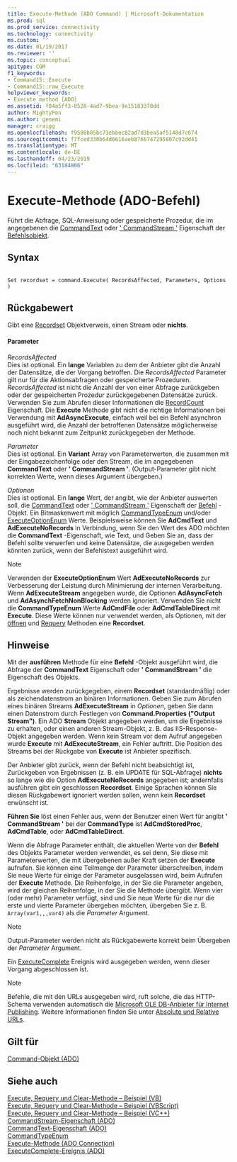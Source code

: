 ```yaml
---
title: Execute-Methode (ADO Command) | Microsoft-Dokumentation
ms.prod: sql
ms.prod_service: connectivity
ms.technology: connectivity
ms.custom: ''
ms.date: 01/19/2017
ms.reviewer: ''
ms.topic: conceptual
apitype: COM
f1_keywords:
- Command15::Execute
- Command15::raw_Execute
helpviewer_keywords:
- Execute method [ADO]
ms.assetid: f84a5ff3-0528-4ad7-9bea-9a15103378dd
author: MightyPen
ms.author: genemi
manager: craigg
ms.openlocfilehash: f9508b85bc73ebbec82ad7d3bea5af5148d7c674
ms.sourcegitcommit: f7fced330b64d6616aeb8766747295807c92dd41
ms.translationtype: MT
ms.contentlocale: de-DE
ms.lasthandoff: 04/23/2019
ms.locfileid: "63184806"
---
```

# <a name="execute-method-ado-command"></a>Execute-Methode (ADO-Befehl)
Führt die Abfrage, SQL-Anweisung oder gespeicherte Prozedur, die im angegebenen die [CommandText](../../../ado/reference/ado-api/commandtext-property-ado.md) oder [' CommandStream '](../../../ado/reference/ado-api/commandstream-property-ado.md) Eigenschaft der [Befehlsobjekt](../../../ado/reference/ado-api/command-object-ado.md).  
  
## <a name="syntax"></a>Syntax  
  
```  
  
Set recordset = command.Execute( RecordsAffected, Parameters, Options )  
```  
  
## <a name="return-value"></a>Rückgabewert  
 Gibt eine [Recordset](../../../ado/reference/ado-api/recordset-object-ado.md) Objektverweis, einen Stream oder **nichts**.  
  
#### <a name="parameters"></a>Parameter  
 *RecordsAffected*  
 Dies ist optional. Ein **lange** Variablen zu dem der Anbieter gibt die Anzahl der Datensätze, die der Vorgang betroffen. Die *RecordsAffected* Parameter gilt nur für die Aktionsabfragen oder gespeicherte Prozeduren. *RecordsAffected* ist nicht die Anzahl der von einer Abfrage zurückgeben oder der gespeicherten Prozedur zurückgegebenen Datensätze zurück. Verwenden Sie zum Abrufen dieser Informationen die [RecordCount](../../../ado/reference/ado-api/recordcount-property-ado.md) Eigenschaft. Die **Execute** Methode gibt nicht die richtige Informationen bei Verwendung mit **AdAsyncExecute**, einfach weil bei ein Befehl asynchron ausgeführt wird, die Anzahl der betroffenen Datensätze möglicherweise noch nicht bekannt zum Zeitpunkt zurückgegeben der Methode.  
  
 *Parameter*  
 Dies ist optional. Ein **Variant** Array von Parameterwerten, die zusammen mit der Eingabezeichenfolge oder den Stream, die im angegebenen **CommandText** oder **' CommandStream '**. (Output-Parameter gibt nicht korrekten Werte, wenn dieses Argument übergeben.)  
  
 *Optionen*  
 Dies ist optional. Ein **lange** Wert, der angibt, wie der Anbieter auswerten soll, die [CommandText](../../../ado/reference/ado-api/commandtext-property-ado.md) oder [' CommandStream '](../../../ado/reference/ado-api/commandstream-property-ado.md) Eigenschaft der [Befehl](../../../ado/reference/ado-api/command-object-ado.md) -Objekt. Ein Bitmaskenwert mit möglich [CommandTypeEnum](../../../ado/reference/ado-api/commandtypeenum.md) und/oder [ExecuteOptionEnum](../../../ado/reference/ado-api/executeoptionenum.md) Werte. Beispielsweise können Sie **AdCmdText** und **AdExecuteNoRecords** in Verbindung, wenn Sie den Wert des ADO möchten die **CommandText** -Eigenschaft, wie Text, und Geben Sie an, dass der Befehl sollte verwerfen und keine Datensätze, die ausgegeben werden könnten zurück, wenn der Befehlstext ausgeführt wird.  
  
> [!NOTE]
>  Verwenden der **ExecuteOptionEnum** Wert **AdExecuteNoRecords** zur Verbesserung der Leistung durch Minimierung der internen Verarbeitung. Wenn **AdExecuteStream** angegeben wurde, die Optionen **AdAsyncFetch** und **AdAsynchFetchNonBlocking** werden ignoriert. Verwenden Sie nicht die **CommandTypeEnum** Werte **AdCmdFile** oder **AdCmdTableDirect** mit **Execute**. Diese Werte können nur verwendet werden, als Optionen, mit der [öffnen](../../../ado/reference/ado-api/open-method-ado-recordset.md) und [Requery](../../../ado/reference/ado-api/requery-method.md) Methoden eine **Recordset**.  
  
## <a name="remarks"></a>Hinweise  
 Mit der **ausführen** Methode für eine **Befehl** -Objekt ausgeführt wird, die Abfrage der **CommandText** Eigenschaft oder **' CommandStream '** die Eigenschaft des Objekts.  
  
 Ergebnisse werden zurückgegeben, einem **Recordset** (standardmäßig) oder als zeichendatenstrom an binären Informationen. Geben Sie zum Abrufen eines binären Streams **AdExecuteStream** in *Optionen*, geben Sie dann einen Datenstrom durch Festlegen von **Command.Properties ("Output Stream")**. Ein ADO **Stream** Objekt angegeben werden, um die Ergebnisse zu erhalten, oder einen anderen Stream-Objekt, z. B. das IIS-Response-Objekt angegeben werden. Wenn kein Stream vor dem Aufruf angegeben wurde **Execute** mit **AdExecuteStream**, ein Fehler auftritt. Die Position des Streams bei der Rückgabe von **Execute** ist Anbieter spezifisch.  
  
 Der Anbieter gibt zurück, wenn der Befehl nicht beabsichtigt ist, Zurückgeben von Ergebnissen (z. B. ein UPDATE für SQL-Abfrage) **nichts** so lange wie die Option **AdExecuteNoRecords** angegeben ist; andernfalls ausführen gibt ein geschlossen **Recordset**. Einige Sprachen können Sie diesen Rückgabewert ignoriert werden sollen, wenn kein **Recordset** erwünscht ist.  
  
 **Führen Sie** löst einen Fehler aus, wenn der Benutzer einen Wert für angibt **' CommandStream '** bei der **CommandType** ist **AdCmdStoredProc**,  **AdCmdTable**, oder **AdCmdTableDirect**.  
  
 Wenn die Abfrage Parameter enthält, die aktuellen Werte von der **Befehl** des Objekts Parameter werden verwendet, es sei denn, Sie diese mit Parameterwerten, die mit übergebenen außer Kraft setzen der **Execute** aufrufen. Sie können eine Teilmenge der Parameter überschreiben, indem Sie neue Werte für einige der Parameter ausgelassen wird, beim Aufrufen der **Execute** Methode. Die Reihenfolge, in der Sie die Parameter angeben, wird der gleichen Reihenfolge, in der Sie die Methode übergibt. Wenn vier (oder mehr) Parameter verfügt, sind und Sie neue Werte für die nur die erste und vierte Parameter übergeben möchten, übergeben Sie z. B. `Array(var1,,,var4)` als die *Parameter* Argument.  
  
> [!NOTE]
>  Output-Parameter werden nicht als Rückgabewerte korrekt beim Übergeben der *Parameter* Argument.  
  
 Ein [ExecuteComplete](../../../ado/reference/ado-api/executecomplete-event-ado.md) Ereignis wird ausgegeben werden, wenn dieser Vorgang abgeschlossen ist.  
  
> [!NOTE]
>  Befehle, die mit den URLs ausgegeben wird, ruft solche, die das HTTP-Schema verwenden automatisch die [Microsoft OLE DB-Anbieter für Internet Publishing](../../../ado/guide/appendixes/microsoft-ole-db-provider-for-internet-publishing.md). Weitere Informationen finden Sie unter [Absolute und Relative URLs](../../../ado/guide/data/absolute-and-relative-urls.md).  
  
## <a name="applies-to"></a>Gilt für  
 [Command-Objekt (ADO)](../../../ado/reference/ado-api/command-object-ado.md)  
  
## <a name="see-also"></a>Siehe auch  
 [Execute, Requery und Clear-Methode – Beispiel (VB)](../../../ado/reference/ado-api/execute-requery-and-clear-methods-example-vb.md)   
 [Execute, Requery und Clear-Methode – Beispiel (VBScript)](../../../ado/reference/ado-api/execute-requery-and-clear-methods-example-vbscript.md)   
 [Execute, Requery und Clear-Methode – Beispiel (VC++)](../../../ado/reference/ado-api/execute-requery-and-clear-methods-example-vc.md)   
 [CommandStream-Eigenschaft (ADO)](../../../ado/reference/ado-api/commandstream-property-ado.md)   
 [CommandText-Eigenschaft (ADO)](../../../ado/reference/ado-api/commandtext-property-ado.md)   
 [CommandTypeEnum](../../../ado/reference/ado-api/commandtypeenum.md)   
 [Execute-Methode (ADO Connection)](../../../ado/reference/ado-api/execute-method-ado-connection.md)   
 [ExecuteComplete-Ereignis (ADO)](../../../ado/reference/ado-api/executecomplete-event-ado.md)
